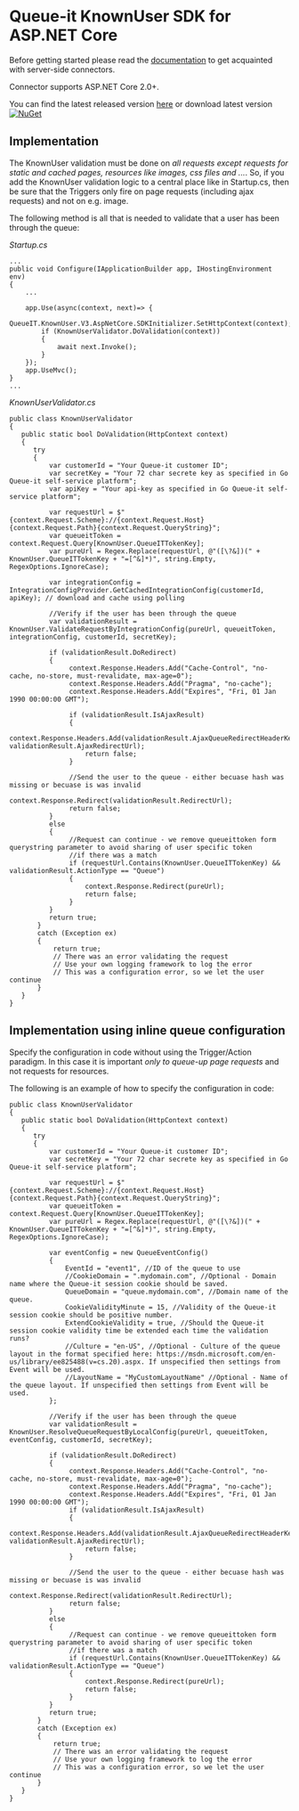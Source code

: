 # Queue-it KnownUser SDK for ASP.NET Core
Before getting started please read the [documentation](https://github.com/queueit/Documentation/tree/main/serverside-connectors) to get acquainted with server-side connectors.

Connector supports ASP.NET Core 2.0+.

You can find the latest released version [here](https://github.com/queueit/KnownUser.V3.ASPNETCORE/releases/latest) or download latest version [![NuGet](http://img.shields.io/nuget/v/QueueIT.KnownUser.V3.AspNetCore.svg)](https://www.nuget.org/packages/QueueIT.KnownUser.V3.AspNetCore/)

## Implementation
The KnownUser validation must be done on *all requests except requests for static and cached pages, resources like images, css files and ...*. 
So, if you add the KnownUser validation logic to a central place like in Startup.cs, then be sure that the Triggers only fire on page requests (including ajax requests) and not on e.g. image.

The following method is all that is needed to validate that a user has been through the queue:

*Startup.cs*
```
...
public void Configure(IApplicationBuilder app, IHostingEnvironment env)
{
    ...

    app.Use(async(context, next)=> {
        QueueIT.KnownUser.V3.AspNetCore.SDKInitializer.SetHttpContext(context);
        if (KnownUserValidator.DoValidation(context))
        {
            await next.Invoke();
        }
    });
    app.UseMvc();
}
...
```

*KnownUserValidator.cs*
```
public class KnownUserValidator
{
   public static bool DoValidation(HttpContext context)
   {
      try
      {
          var customerId = "Your Queue-it customer ID";
          var secretKey = "Your 72 char secrete key as specified in Go Queue-it self-service platform";
          var apiKey = "Your api-key as specified in Go Queue-it self-service platform";

          var requestUrl = $"{context.Request.Scheme}://{context.Request.Host}{context.Request.Path}{context.Request.QueryString}";
          var queueitToken = context.Request.Query[KnownUser.QueueITTokenKey];
          var pureUrl = Regex.Replace(requestUrl, @"([\?&])(" + KnownUser.QueueITTokenKey + "=[^&]*)", string.Empty, RegexOptions.IgnoreCase);

          var integrationConfig = IntegrationConfigProvider.GetCachedIntegrationConfig(customerId, apiKey); // download and cache using polling

          //Verify if the user has been through the queue
          var validationResult = KnownUser.ValidateRequestByIntegrationConfig(pureUrl, queueitToken, integrationConfig, customerId, secretKey);

          if (validationResult.DoRedirect)
          {
               context.Response.Headers.Add("Cache-Control", "no-cache, no-store, must-revalidate, max-age=0");               
               context.Response.Headers.Add("Pragma", "no-cache");
               context.Response.Headers.Add("Expires", "Fri, 01 Jan 1990 00:00:00 GMT");

               if (validationResult.IsAjaxResult)
               {
                   context.Response.Headers.Add(validationResult.AjaxQueueRedirectHeaderKey, validationResult.AjaxRedirectUrl);
                   return false;
               }

               //Send the user to the queue - either becuase hash was missing or becuase is was invalid
               context.Response.Redirect(validationResult.RedirectUrl);
               return false;
          }
          else
          {
               //Request can continue - we remove queueittoken form querystring parameter to avoid sharing of user specific token
               //if there was a match 
               if (requestUrl.Contains(KnownUser.QueueITTokenKey) && validationResult.ActionType == "Queue")
               {
                   context.Response.Redirect(pureUrl);
                   return false;
               }
          }
          return true;
       }
       catch (Exception ex)
       {
           return true;
           // There was an error validating the request
           // Use your own logging framework to log the error
           // This was a configuration error, so we let the user continue
       }
   }
}
```

## Implementation using inline queue configuration
Specify the configuration in code without using the Trigger/Action paradigm. In this case it is important *only to queue-up page requests* and not requests for resources. 

The following is an example of how to specify the configuration in code:
 
```
public class KnownUserValidator
{
   public static bool DoValidation(HttpContext context)
   {
      try
      {
          var customerId = "Your Queue-it customer ID";
          var secretKey = "Your 72 char secrete key as specified in Go Queue-it self-service platform";

          var requestUrl = $"{context.Request.Scheme}://{context.Request.Host}{context.Request.Path}{context.Request.QueryString}";
          var queueitToken = context.Request.Query[KnownUser.QueueITTokenKey];
          var pureUrl = Regex.Replace(requestUrl, @"([\?&])(" + KnownUser.QueueITTokenKey + "=[^&]*)", string.Empty, RegexOptions.IgnoreCase);

          var eventConfig = new QueueEventConfig()
          {
              EventId = "event1", //ID of the queue to use
              //CookieDomain = ".mydomain.com", //Optional - Domain name where the Queue-it session cookie should be saved.
              QueueDomain = "queue.mydomain.com", //Domain name of the queue.
              CookieValidityMinute = 15, //Validity of the Queue-it session cookie should be positive number.
              ExtendCookieValidity = true, //Should the Queue-it session cookie validity time be extended each time the validation runs?
              //Culture = "en-US", //Optional - Culture of the queue layout in the format specified here: https://msdn.microsoft.com/en-us/library/ee825488(v=cs.20).aspx. If unspecified then settings from Event will be used. 
              //LayoutName = "MyCustomLayoutName" //Optional - Name of the queue layout. If unspecified then settings from Event will be used.
          };

          //Verify if the user has been through the queue
          var validationResult = KnownUser.ResolveQueueRequestByLocalConfig(pureUrl, queueitToken, eventConfig, customerId, secretKey);

          if (validationResult.DoRedirect)
          {
               context.Response.Headers.Add("Cache-Control", "no-cache, no-store, must-revalidate, max-age=0");               
               context.Response.Headers.Add("Pragma", "no-cache");
               context.Response.Headers.Add("Expires", "Fri, 01 Jan 1990 00:00:00 GMT");               
               if (validationResult.IsAjaxResult)
               {
                   context.Response.Headers.Add(validationResult.AjaxQueueRedirectHeaderKey, validationResult.AjaxRedirectUrl);
                   return false;
               }

               //Send the user to the queue - either becuase hash was missing or becuase is was invalid
               context.Response.Redirect(validationResult.RedirectUrl);
               return false;
          }
          else
          {
               //Request can continue - we remove queueittoken form querystring parameter to avoid sharing of user specific token
               //if there was a match 
               if (requestUrl.Contains(KnownUser.QueueITTokenKey) && validationResult.ActionType == "Queue")
               {
                   context.Response.Redirect(pureUrl);
                   return false;
               }
          }
          return true;
       }
       catch (Exception ex)
       {
           return true;
           // There was an error validating the request
           // Use your own logging framework to log the error
           // This was a configuration error, so we let the user continue
       }
   }
}
```
